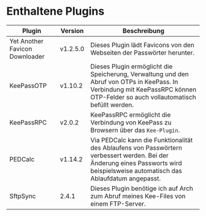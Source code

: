# Enthaltene Plugins

| Plugin | Version | Beschreibung |
|--------|---------|--------------|
| Yet Another Favicon Downloader | v1.2.5.0 | Dieses Plugin lädt Favicons von den Webseiten der Passwörter herunter. |
| KeePassOTP | v1.10.2 | Dieses Plugin ermöglicht die Speicherung, Verwaltung und den Abruf von OTPs in KeePass. In Verbindung mit KeePassRPC können OTP-Felder so auch vollautomatisch befüllt werden. |
| KeePassRPC | v2.0.2 | KeePassRPC ermöglicht die Verbindung von KeePass zu Browsern über das `Kee-Plugin`.  |
| PEDCalc | v1.14.2 | Via PEDCalc kann die Funktionalität des Ablaufens von Passwörtern verbessert werden. Bei der Änderung eines Passworts wird beispielsweise automatisch das Ablaufdatum angepasst. |
| SftpSync | 2.4.1 | Dieses Plugin benötige ich auf Arch zum Abruf meines Kee-Files von einem FTP-Server. |